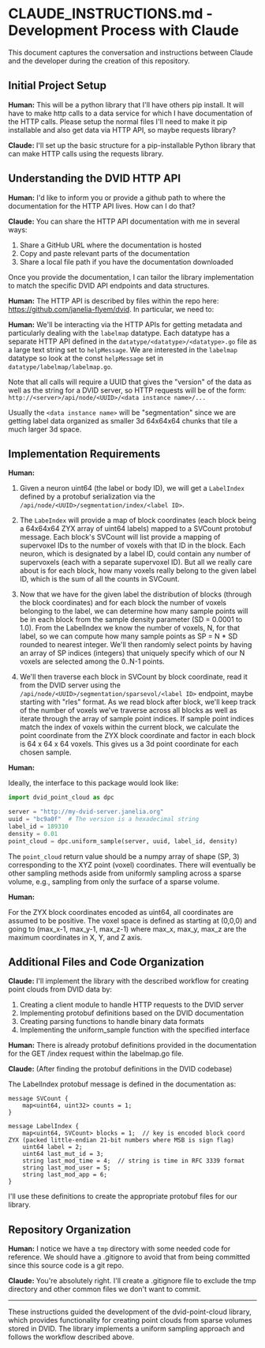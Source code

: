 # CLAUDE_INSTRUCTIONS.md - Development Process with Claude

This document captures the conversation and instructions between Claude and the developer during the creation of this repository.

## Initial Project Setup

**Human:** This will be a python library that I'll have others pip install. It will have to make http calls to a data service for which I have documentation of the HTTP calls. Please setup the normal files I'll need to make it pip installable and also get data via HTTP API, so maybe requests library?

**Claude:** I'll set up the basic structure for a pip-installable Python library that can make HTTP calls using the requests library.

## Understanding the DVID HTTP API

**Human:** I'd like to inform you or provide a github path to where the documentation for the HTTP API lives. How can I do that?

**Claude:** You can share the HTTP API documentation with me in several ways:

1. Share a GitHub URL where the documentation is hosted
2. Copy and paste relevant parts of the documentation
3. Share a local file path if you have the documentation downloaded

Once you provide the documentation, I can tailor the library implementation to match the specific DVID API endpoints and data structures.

**Human:** The HTTP API is described by files within the repo here: https://github.com/janelia-flyem/dvid. In particular, we need to:

**Human:** We'll be interacting via the HTTP APIs for getting metadata and particularly dealing with the `labelmap` datatype. Each datatype has a separate HTTP API defined in the `datatype/<datatype>/<datatype>.go` file as a large text string set to `helpMessage`. We are interested in the `labelmap` datatype so look at the const `helpMessage` set in `datatype/labelmap/labelmap.go`.

Note that all calls will require a UUID that gives the "version" of the data as well as the string for a DVID server, so HTTP requests will be of the form: `http://<server>/api/node/<UUID>/<data instance name>/...`

Usually the `<data instance name>` will be "segmentation" since we are getting label data organized as smaller 3d 64x64x64 chunks that tile a much larger 3d space.

## Implementation Requirements

**Human:** 
1. Given a neuron uint64 (the label or body ID), we will get a `LabelIndex` defined by a protobuf serialization via the `/api/node/<UUID>/segmentation/index/<label ID>`.

2. The `LabeIndex` will provide a map of block coordinates (each block being a 64x64x64 ZYX array of uint64 labels) mapped to a SVCount protobuf message. Each block's SVCount will list provide a mapping of supervoxel IDs to the number of voxels with that ID in the block. Each neuron, which is designated by a label ID, could contain any number of supervoxels (each with a separate supervoxel ID). But all we really care about is for each block, how many voxels really belong to the given label ID, which is the sum of all the counts in SVCount.

3. Now that we have for the given label the distribution of blocks (through the block coordinates) and for each block the number of voxels belonging to the label, we can determine how many sample points will be in each block from the sample density parameter (SD = 0.0001 to 1.0). From the LabelIndex we know the number of voxels, N, for that label, so we can compute how many sample points as SP = N * SD rounded to nearest integer. We'll then randomly select points by having an array of SP indices (integers) that uniquely specify which of our N voxels are selected among the 0..N-1 points.

4. We'll then traverse each block in SVCount by block coordinate, read it from the DVID server using the `/api/node/<UUID>/segmentation/sparsevol/<label ID>` endpoint, maybe starting with "rles" format. As we read block after block, we'll keep track of the number of voxels we've traverse across all blocks as well as iterate through the array of sample point indices. If sample point indices match the index of voxels within the current block, we calculate the point coordinate from the ZYX block coordinate and factor in each block is 64 x 64 x 64 voxels. This gives us a 3d point coordinate for each chosen sample.

**Human:** 

Ideally, the interface to this package would look like:
```python
import dvid_point_cloud as dpc

server = "http://my-dvid-server.janelia.org"
uuid = "bc9a0f"  # The version is a hexadecimal string
label_id = 189310
density = 0.01
point_cloud = dpc.uniform_sample(server, uuid, label_id, density)
```

The `point_cloud` return value should be a numpy array of shape (SP, 3) corresponding to the XYZ point (voxel) coordinates. There will eventually be other sampling methods aside from uniformly sampling across a sparse volume, e.g., sampling from only the surface of a sparse volume.

**Human:** 

For the ZYX block coordinates encoded as uint64, all coordinates are assumed to be positive. The voxel space is defined as starting at (0,0,0) and going to (max_x-1, max_y-1, max_z-1) where max_x, max_y, max_z are the maximum coordinates in X, Y, and Z axis.

## Additional Files and Code Organization

**Claude:** I'll implement the library with the described workflow for creating point clouds from DVID data by:

1. Creating a client module to handle HTTP requests to the DVID server
2. Implementing protobuf definitions based on the DVID documentation
3. Creating parsing functions to handle binary data formats 
4. Implementing the uniform_sample function with the specified interface

**Human:** There is already protobuf definitions provided in the documentation for the GET /index request within the labelmap.go file.

**Claude:** (After finding the protobuf definitions in the DVID codebase)

The LabelIndex protobuf message is defined in the documentation as:

```
message SVCount {
    map<uint64, uint32> counts = 1;
}

message LabelIndex {
    map<uint64, SVCount> blocks = 1;  // key is encoded block coord ZYX (packed little-endian 21-bit numbers where MSB is sign flag)
    uint64 label = 2;
    uint64 last_mut_id = 3;
    string last_mod_time = 4;  // string is time in RFC 3339 format
    string last_mod_user = 5;
    string last_mod_app = 6;
}
```

I'll use these definitions to create the appropriate protobuf files for our library.

## Repository Organization

**Human:** I notice we have a `tmp` directory with some needed code for reference. We should have a .gitignore to avoid that from being committed since this source code is a git repo.

**Claude:** You're absolutely right. I'll create a .gitignore file to exclude the tmp directory and other common files we don't want to commit.

---

These instructions guided the development of the dvid-point-cloud library, which provides functionality for creating point clouds from sparse volumes stored in DVID. The library implements a uniform sampling approach and follows the workflow described above.